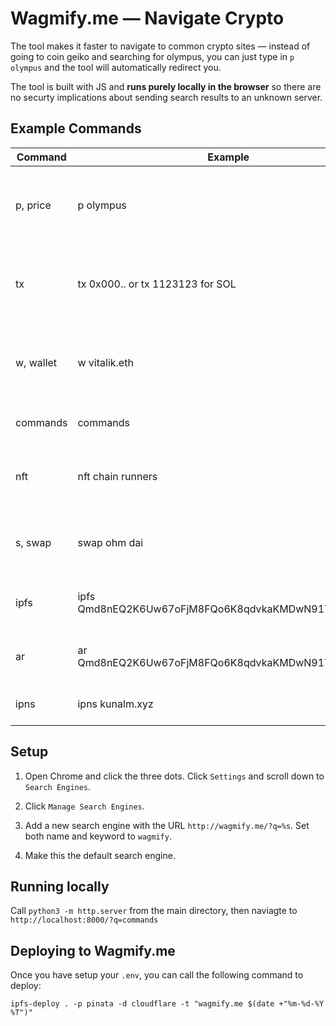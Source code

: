 # Wagmify.me — Navigate Crypto

The tool makes it faster to navigate to common crypto sites — instead of going to coin geiko and searching for olympus, you can just type in `p olympus` and the tool will automatically redirect you.

The tool is built with JS and **runs purely locally in the browser** so there are no securty implications about sending search results to an unknown server. 

## Example Commands

Command | Example | Description
--- | --- | ---
p, price | p olympus | Opens CoinGeiko dashboard for the spelled out coin.
tx | tx 0x000.. or tx 1123123 for SOL | Opens Etherscan or Solscan depending on the hash type.
w, wallet | w vitalik.eth | Opens the walllet based on the hash or the ENS name.
commands | commands | Lists available commands.
nft | nft chain runners | Searches for the NFT keyword in the OpeanSea.
s, swap | swap ohm dai | Opens uniswap with the two coins to swap.
ipfs | ipfs Qmd8nEQ2K6Uw67oFjM8FQo6K8qdvkaKMDwN91TBprC7EJ6 | Opens the file with the hash on IPFS.
ar | ar Qmd8nEQ2K6Uw67oFjM8FQo6K8qdvkaKMDwN91TBprC7EJ6 | Opens the file with the hash on ARWeave.
ipns | ipns kunalm.xyz | Opens the domain on IPNS.

## Setup

1. Open Chrome and click the three dots. Click `Settings` and scroll down to `Search Engines`.

2. Click `Manage Search Engines`.

3. Add a new search engine with the URL `http://wagmify.me/?q=%s`. Set both name and keyword to `wagmify`.

4. Make this the default search engine.

## Running locally

Call `python3 -m http.server` from the main directory, then naviagte to `http://localhost:8000/?q=commands` 

## Deploying to Wagmify.me 
Once you have setup your `.env`, you can call the following command to deploy:

```
ipfs-deploy . -p pinata -d cloudflare -t "wagmify.me $(date +"%m-%d-%Y %T")"
```

